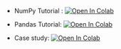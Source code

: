 - NumPy Tutorial : [![Open In Colab](https://colab.research.google.com/assets/colab-badge.svg)](https://colab.research.google.com/github/Reslan-Tinawi/python-data-analysis-workshop/blob/main/2-numpy/numpy-tutorial.ipynb)

- Pandas Tutorial: [![Open In Colab](https://colab.research.google.com/assets/colab-badge.svg)](https://colab.research.google.com/github/Reslan-Tinawi/python-data-analysis-workshop/blob/main/3-pandas/pandas-tutorial.ipynb)

- Case study: [![Open In Colab](https://colab.research.google.com/assets/colab-badge.svg)](https://colab.research.google.com/github/Reslan-Tinawi/python-data-analysis-workshop/blob/main/4-case-study/1-google-play-data-analysis.ipynb)
